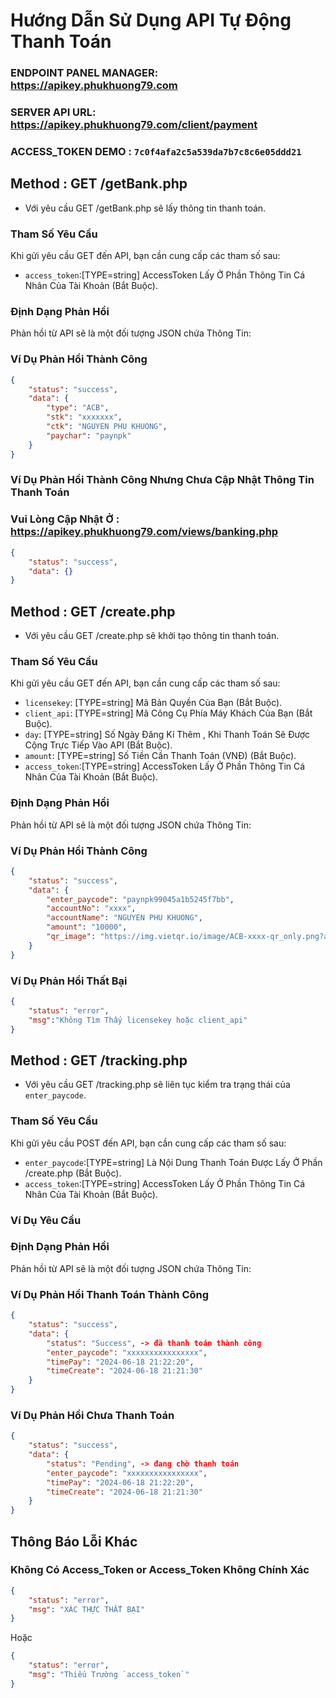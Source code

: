 # Hướng Dẫn Sử Dụng API Tự Động Thanh Toán

### ENDPOINT PANEL MANAGER: <a href="https://apikey.phukhuong79.com" target="_blank" >https://apikey.phukhuong79.com</a>

### SERVER API URL: https://apikey.phukhuong79.com/client/payment

### ACCESS_TOKEN DEMO : `7c0f4afa2c5a539da7b7c8c6e05ddd21`

## Method : GET /getBank.php
- Với yêu cầu GET /getBank.php sẽ lấy thông tin thanh toán.
### Tham Số Yêu Cầu
Khi gửi yêu cầu GET đến API, bạn cần cung cấp các tham số sau:

- `access_token`:[TYPE=string] AccessToken Lấy Ở Phần Thông Tin Cá Nhân Của Tài Khoản (Bắt Buộc).

### Định Dạng Phản Hồi
Phản hồi từ API sẽ là một đối tượng JSON chứa Thông Tin:

### Ví Dụ Phản Hồi Thành Công
```json
{
    "status": "success",
    "data": {
        "type": "ACB",
        "stk": "xxxxxxx",
        "ctk": "NGUYEN PHU KHUONG",
        "paychar": "paynpk"
    }
}
```
### Ví Dụ Phản Hồi Thành Công Nhưng Chưa Cập Nhật Thông Tin Thanh Toán
### Vui Lòng Cập Nhật Ở : https://apikey.phukhuong79.com/views/banking.php
```json
{
    "status": "success",
    "data": {}
}
```

## Method : GET /create.php
- Với yêu cầu GET /create.php sẽ khởi tạo thông tin thanh toán.
### Tham Số Yêu Cầu
Khi gửi yêu cầu GET đến API, bạn cần cung cấp các tham số sau:

- `licensekey`: [TYPE=string] Mã Bản Quyền Của Bạn (Bắt Buộc). 
- `client_api`: [TYPE=string] Mã Công Cụ Phía Máy Khách Của Bạn (Bắt Buộc).
- `day`: [TYPE=string] Số Ngày Đăng Kí Thêm , Khi Thanh Toán Sẽ Được Cộng Trực Tiếp Vào API (Bắt Buộc).
- `amount`: [TYPE=string] Số Tiền Cần Thanh Toán (VNĐ) (Bắt Buộc).
- `access_token`:[TYPE=string] AccessToken Lấy Ở Phần Thông Tin Cá Nhân Của Tài Khoản (Bắt Buộc).

### Định Dạng Phản Hồi
Phản hồi từ API sẽ là một đối tượng JSON chứa Thông Tin:

### Ví Dụ Phản Hồi Thành Công
```json
{
    "status": "success",
    "data": {
        "enter_paycode": "paynpk99045a1b5245f7bb",
        "accountNo": "xxxx",
        "accountName": "NGUYEN PHU KHUONG",
        "amount": "10000",
        "qr_image": "https://img.vietqr.io/image/ACB-xxxx-qr_only.png?amount=10000&addInfo=paynpk99045a1b5245f7bb&accountName=NGUYEN PHU KHUONG"
    }
}
```
### Ví Dụ Phản Hồi Thất Bại
```json
{
    "status": "error",
    "msg":"Không Tìm Thấy licensekey hoặc client_api"
}
```

## Method : GET /tracking.php
- Với yêu cầu GET /tracking.php sẽ liên tục kiểm tra trạng thái của `enter_paycode`.
### Tham Số Yêu Cầu
Khi gửi yêu cầu POST đến API, bạn cần cung cấp các tham số sau:

- `enter_paycode`:[TYPE=string] Là Nội Dung Thanh Toán Được Lấy Ở Phần /create.php  (Bắt Buộc).
- `access_token`:[TYPE=string] AccessToken Lấy Ở Phần Thông Tin Cá Nhân Của Tài Khoản (Bắt Buộc).

### Ví Dụ Yêu Cầu

### Định Dạng Phản Hồi
Phản hồi từ API sẽ là một đối tượng JSON chứa Thông Tin:

### Ví Dụ Phản Hồi Thanh Toán Thành Công
```json
{
    "status": "success",
    "data": {
        "status": "Success", -> đã thanh toán thành công
        "enter_paycode": "xxxxxxxxxxxxxxxx",
        "timePay": "2024-06-18 21:22:20",
        "timeCreate": "2024-06-18 21:21:30"
    }
}
```
### Ví Dụ Phản Hồi Chưa Thanh Toán
```json
{
    "status": "success",
    "data": {
        "status": "Pending", -> đang chờ thanh toán
        "enter_paycode": "xxxxxxxxxxxxxxxx",
        "timePay": "2024-06-18 21:22:20",
        "timeCreate": "2024-06-18 21:21:30"
    }
}
```

## Thông Báo Lỗi Khác 
### Không Có Access_Token or Access_Token Không Chính Xác
```json
{
    "status": "error",
    "msg": "XÁC THỰC THẤT BẠI"
}
```
Hoặc
```json
{
    "status": "error",
    "msg": "Thiếu Trường `access_token`"
}
```
